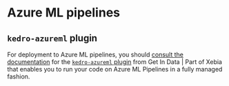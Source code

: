 # Azure ML pipelines

## `kedro-azureml` plugin

For deployment to Azure ML pipelines, you should [consult the documentation](https://kedro-azureml.readthedocs.io/en/0.3.6/) for the [`kedro-azureml` plugin](https://github.com/getindata/kedro-azureml) from Get In Data | Part of Xebia that enables you to run your code on Azure ML Pipelines in a fully managed fashion.
